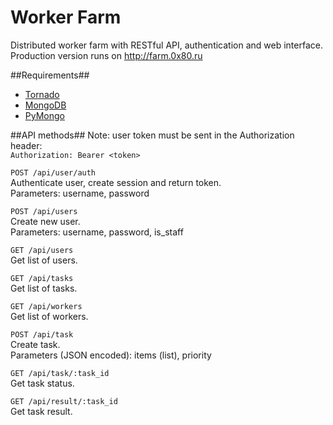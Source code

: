 Worker Farm
=============

Distributed worker farm with RESTful API, authentication and web interface.  
Production version runs on http://farm.0x80.ru


##Requirements##
* [Tornado](http://tornadoweb.org)
* [MongoDB](http://www.mongodb.org)
* [PyMongo](http://api.mongodb.org/python/current)


##API methods##
Note: user token must be sent in the Authorization header:  
<code>Authorization: Bearer &lt;token&gt;</code>

<code>POST /api/user/auth</code>  
Authenticate user, create session and return token.  
Parameters: username, password

<code>POST /api/users</code>  
Create new user.  
Parameters: username, password, is_staff

<code>GET /api/users</code>  
Get list of users.

<code>GET /api/tasks</code>  
Get list of tasks.

<code>GET /api/workers</code>  
Get list of workers.

<code>POST /api/task</code>  
Create task.  
Parameters (JSON encoded): items (list), priority

<code>GET /api/task/:task_id</code>  
Get task status.

<code>GET /api/result/:task_id</code>  
Get task result.

